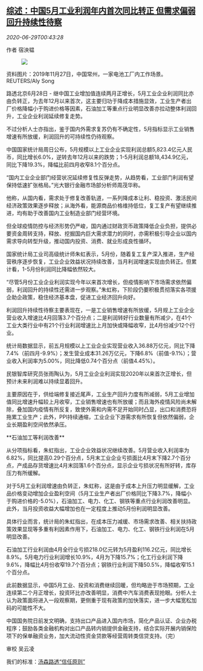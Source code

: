 <!--1593392119000-->
[综述：中国5月工业利润年内首次同比转正 但需求偏弱回升持续性待察](https://cn.reuters.com/article/china-industrial-profit-may-wrapup-0628-idCNKBS240021)
------

<div><i>2020-06-29T00:43:28</i></div><div class="StandardArticleBody_body"><p>作者 宿泱韫 </p><div class="PrimaryAsset_container"><div class="Image_container" tabindex="-1"><figure class="Image_zoom" style="padding-bottom:"><div class="LazyImage_container LazyImage_dark" style="background-image:none"><img src="//s1.reutersmedia.net/resources/r/?m=02&amp;d=20200629&amp;t=2&amp;i=1523923207&amp;r=LYNXMPEG5S012&amp;w=600" aria-label="资料图片：2019年11月27日，中国常州，一家电池工厂内工作场景。REUTERS/Aly Song "/><div class="LazyImage_image LazyImage_fallback" style="background-image:url(//s1.reutersmedia.net/resources/r/?m=02&amp;d=20200629&amp;t=2&amp;i=1523923207&amp;r=LYNXMPEG5S012&amp;w=600);background-position:center center;background-color:inherit"></div></div><div class="Image_expand-button" aria-label="Expand Image Slideshow" role="button" tabindex="0"></div></figure><figcaption><div class="Image_caption"><span>资料图片：2019年11月27日，中国常州，一家电池工厂内工作场景。REUTERS/Aly Song </span></div></figcaption></div></div><p>路透北京6月28日 - 继中国工业增加值连续两月正增长，5月工业企业利润同比亦由负转正，为去年12月以来首次，这主要归功于降成本措施显效，工业生产者出厂价格降幅小于购进价格等因素，石油加工等重点行业明显改善亦拉动整体利润回升，工业企业利润延续修复走势。 </p><p>不过分析人士亦指出，鉴于国内外需求复苏仍有不确定性，5月指标显示工业销售增速有所放缓，利润回升的可持续性仍待观察。     </p><p>中国国家统计局周日公布，5月规模以上工业企业实现利润总额5,823.4亿元人民币，同比增长6.0%，逆转去年12月以来的跌势；1-5月利润总额18,434.9亿元，同比下降19.3%，降幅比前四月收窄8.1个百分点。 </p><p>“国内工业企业部门经营状况延续修复性反弹走势，从趋势看，工业部门利润有望保持低速扩张格局。”光大银行金融市场部分析师周茂华称。 </p><p>他称，从国内看，需求处于修复改善轨道，一系列降成本让利、稳投资、激活民间经济政策效果逐步释放；从海外看，能源商品价格维持低位，复工复产有望继续推进，均有助于改善国内工业制造业部门经营环境。  </p><p>但全球疫情防控与经济形势仍严峻，国内通过财政货币政策降低企业负担，提供必要资金周转支持，释放、挖掘国内巨大需求潜力的同时，亦需积极引导企业以国内需求导向转型升级，推动国内投资、消费、就业形成良性循环。 </p><p>国家统计局工业司高级统计师朱虹表示，5月份，随着复工复产深入推进，生产经营秩序逐步恢复，工业企业效益状况持续改善，当月利润增速实现由负转正。但累计看，1-5月份利润同比降幅依然较大。 </p><p>“尽管5月份工业企业利润实现今年以来首次增长，但疫情影响下市场需求依然偏弱，利润回升的持续性还需进一步观察。”朱虹称，下阶段仍要积极贯彻落实各项援企助企政策，稳住经济基本盘，促进工业经济回升向好。 </p><p>利润回升持续性待察主要表现在，一是工业销售增速有所放缓，5月规上工业企业营业收入增速比4月回落3.7个百分点；二是利润转好行业数量有所减少，在41个工业大类行业中有21个行业利润增速比上月加快或降幅收窄，比4月份减少12个行业。 </p><p>统计局数据显示，前五月规模以上工业企业实现营业收入36.88万亿元，同比下降7.4%（前四月-9.9%）；发生营业成本31.26万亿元，下降6.8%（前值-9.1%）；营业收入利润率为5.00%，同比降低0.74个百分点（前值4.45%）。 </p><p>民银智库研究员张雨陶认为，5月工业企业利润实现2020年以来首次正增长，但预计未来利润难以持续显着回升。 </p><p>主要原因在于，供给端修复接近尾声，工业生产回升力度有所减弱，5月工业增加值同比增速升幅较上月收窄，工业销售增速也有所放缓；而且海外疫情风险尚未解除，叠加国内疫情有所反复，致使外需和内需不足开始同时凸显，出口和消费恐将拖累工业生产；此外，PPI持续通缩，工业企业下游需求有所恢复但依然偏弱，企业长期盈利空间依然承压。 </p><p>**石油加工等利润改善**         </p><p>从分项指标看，朱虹指出，工业企业效益状况继续改善。5月营业收入利润率为6.82%，同比提高0.29个百分点，5月末工业企业亏损面比4月末下降2.7个百分点，产成品存货增速比4月末回落1.6个百分点，显示企业亏损状况有所好转，库存压力有所缓解。 </p><p>对于5月工业利润增速由负转正，朱虹称，这是由于成本上升压力明显缓解，工业品价格变动增加企业盈利空间（5月工业生产者出厂价格同比下降3.7%，降幅小于购进价格的-5.0%），石油加工、电力、化工、钢铁等重点行业利润改善明显。此外，当月投资收益大幅增加也在一定程度上推动5月份利润明显改善。 </p><p>具体行业而言，统计局的朱虹指出，在成本压力减缓、市场需求改善、相关扶持政策效果显现等多重有利因素作用下，石油加工、电力、化工、钢铁行业利润在5月明显改善。 </p><p>石油加工行业利润由4月全行业亏损218.0亿元转为5月盈利116.2亿元，同比增长8.9%。5月电力行业利润增长10.9%，4月为下降15.7%；化工行业利润下降9.6%，降幅比4月份收窄19.7个百分点；钢铁行业利润下降50.5%，降幅收窄15.1个百分点。     </p><p>此前数据显示，中国5月工业、投资和消费继续回暖，但均略逊于市场预期，工业连续第二个月正增长，投资环比亦改善明显，消费中汽车消费表现抢眼。分析人士认为政策面将进入一段观察期，更侧重于现有政策的加快落实，进一步大幅宽松加码的可能性不大。 </p><p>中国国务院日前发文明确，支持出口产品进入国内市场，简化产品认证、企业办税程序；鼓励各类金融机构对出口产品转内销提供金融支持，结合实际开展内销保险项下的保单融资业务，加大流动性资金贷款等经营周转类信贷支持。（完）  </p><div class="Attribution_container"><div class="Attribution_attribution"><p class="Attribution_content">审校 吴云凌 </p></div></div><div class="StandardArticleBody_trustBadgeContainer"><span class="StandardArticleBody_trustBadgeTitle">我们的标准：</span><span class="trustBadgeUrl"><a href="https://www.thomsonreuters.cn/content/dam/openweb/documents/pdf/china/brochures/about-us-1.pdf">汤森路透“信任原则”</a></span></div></div>
